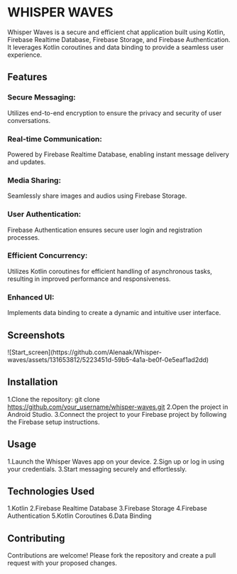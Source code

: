 <h1>WHISPER WAVES</h1>

Whisper Waves is a secure and efficient chat application built using Kotlin, Firebase Realtime Database, Firebase Storage, and Firebase Authentication. It leverages Kotlin coroutines and data binding to provide a seamless user experience.

<h2>Features</h2>

<h3>Secure Messaging:</h3> Utilizes end-to-end encryption to ensure the privacy and security of user conversations.
<h3>Real-time Communication:</h3> Powered by Firebase Realtime Database, enabling instant message delivery and updates.
<h3>Media Sharing:</h3> Seamlessly share images and audios  using Firebase Storage.
<h3>User Authentication:</h3> Firebase Authentication ensures secure user login and registration processes.
<h3>Efficient Concurrency:</h3> Utilizes Kotlin coroutines for efficient handling of asynchronous tasks, resulting in improved performance and responsiveness.
<h3>Enhanced UI:</h3> Implements data binding to create a dynamic and intuitive user interface.

<h2>Screenshots</h2>
![Start_screen](https://github.com/Alenaak/Whisper-waves/assets/131653812/5223451d-59b5-4a1a-be0f-0e5eaf1ad2dd)




<h2>Installation</h2>

1.Clone the repository:
                git clone https://github.com/your_username/whisper-waves.git
2.Open the project in Android Studio.
3.Connect the project to your Firebase project by following the Firebase setup instructions.

<h2>Usage</h2>

1.Launch the Whisper Waves app on your device.
2.Sign up or log in using your credentials.
3.Start messaging securely and effortlessly.


<h2>Technologies Used</h2>

1.Kotlin
2.Firebase Realtime Database
3.Firebase Storage
4.Firebase Authentication
5.Kotlin Coroutines
6.Data Binding


<h2>Contributing</h2>

Contributions are welcome! Please fork the repository and create a pull request with your proposed changes.



